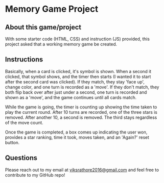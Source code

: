# Memory Game Project

## About this game/project

With some starter code (HTML, CSS) and instruction (JS) provided, this project asked that a working memory game be created.

## Instructions

Basically, when a card is clicked, it's symbol is shown. When a second it clicked, that symbol shows, and the timer then starts (I wanted it to start after the second card was clicked). If they match, they stay 'face up', change color, and one turn is recorded as a 'move'. If they don't match, they both flip back over after just under a second, one turn is recorded and shown as a 'move', and the game continues until all cards match.

While the game is going, the timer is counting up showing the time taken to play the current round. After 10 turns are recorded, one of the three stars is removed. After another 10, a second is removed. The third stays regardless of the move count.

Once the game is completed, a box comes up indicating the user won, provides a star ranking, time it took, moves taken, and an 'Again?' reset button.

## Questions

Please reach out to my email at viksrathore2016@gmail.com and feel free to contribute to my GitHub repo!
